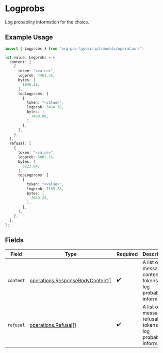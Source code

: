 # Logprobs

Log probability information for the choice.

## Example Usage

```typescript
import { Logprobs } from "orq-poc-typescript/models/operations";

let value: Logprobs = {
  content: [
    {
      token: "<value>",
      logprob: 4461.36,
      bytes: [
        1046.28,
      ],
      topLogprobs: [
        {
          token: "<value>",
          logprob: 3484.76,
          bytes: [
            7400.98,
          ],
        },
      ],
    },
  ],
  refusal: [
    {
      token: "<value>",
      logprob: 6805.14,
      bytes: [
        6223.84,
      ],
      topLogprobs: [
        {
          token: "<value>",
          logprob: 7105.28,
          bytes: [
            2049.24,
          ],
        },
      ],
    },
  ],
};
```

## Fields

| Field                                                                              | Type                                                                               | Required                                                                           | Description                                                                        |
| ---------------------------------------------------------------------------------- | ---------------------------------------------------------------------------------- | ---------------------------------------------------------------------------------- | ---------------------------------------------------------------------------------- |
| `content`                                                                          | [operations.ResponseBodyContent](../../models/operations/responsebodycontent.md)[] | :heavy_check_mark:                                                                 | A list of message content tokens with log probability information.                 |
| `refusal`                                                                          | [operations.Refusal](../../models/operations/refusal.md)[]                         | :heavy_check_mark:                                                                 | A list of message refusal tokens with log probability information.                 |